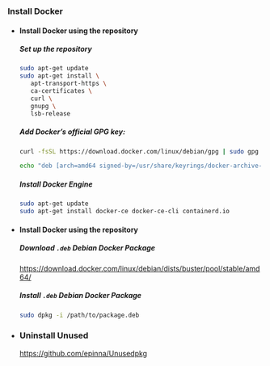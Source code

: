 
### Install Docker

  - #### Install Docker using the repository
  
     ##### Set up the repository
     
     ```bash
     sudo apt-get update
     sudo apt-get install \
        apt-transport-https \
        ca-certificates \
        curl \
        gnupg \
        lsb-release
     ```
     
     ##### Add Docker’s official GPG key:
     
     ```bash
     curl -fsSL https://download.docker.com/linux/debian/gpg | sudo gpg --dearmor -o /usr/share/keyrings/docker-archive-keyring.gpg
     ```
     ```bash
     echo "deb [arch=amd64 signed-by=/usr/share/keyrings/docker-archive-keyring.gpg] https://download.docker.com/linux/debian buster stable" | sudo tee /etc/apt/sources.list.d/docker.list > /dev/null
     ```
     
     ##### Install Docker Engine
     
     ```bash
     sudo apt-get update
     sudo apt-get install docker-ce docker-ce-cli containerd.io
     ```
 - #### Install Docker using the repository
     
     ##### Download `.deb` Debian Docker Package
      https://download.docker.com/linux/debian/dists/buster/pool/stable/amd64/
     ##### Install `.deb` Debian Docker Package
      ```bash
      sudo dpkg -i /path/to/package.deb
      ```
 
- ### Uninstall Unused
  <https://github.com/epinna/Unusedpkg>
